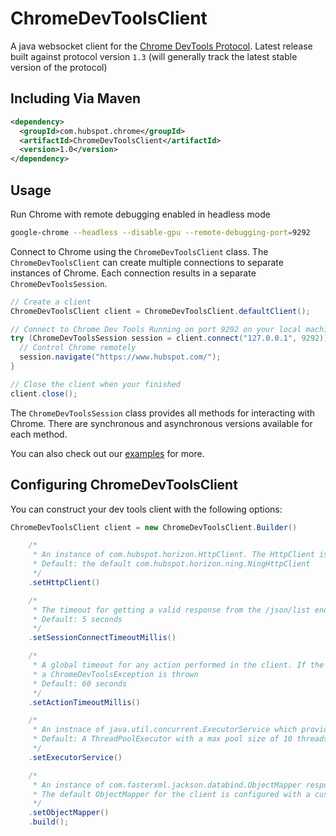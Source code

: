 # ChromeDevToolsClient

A java websocket client for the [Chrome DevTools Protocol](https://chromedevtools.github.io/debugger-protocol-viewer/tot/). Latest release built against protocol version `1.3` (will generally track the latest stable version of the protocol)

## Including Via Maven

```xml
<dependency>
  <groupId>com.hubspot.chrome</groupId>
  <artifactId>ChromeDevToolsClient</artifactId>
  <version>1.0</version>
</dependency>
```

## Usage

Run Chrome with remote debugging enabled in headless mode
```bash
google-chrome --headless --disable-gpu --remote-debugging-port=9292
```

Connect to Chrome using the `ChromeDevToolsClient` class. The `ChromeDevToolsClient` can create multiple connections to separate instances of Chrome. Each connection results in a separate `ChromeDevToolsSession`.

```java
// Create a client
ChromeDevToolsClient client = ChromeDevToolsClient.defaultClient();

// Connect to Chrome Dev Tools Running on port 9292 on your local machine
try (ChromeDevToolsSession session = client.connect("127.0.0.1", 9292)) {
  // Control Chrome remotely
  session.navigate("https://www.hubspot.com/");
}

// Close the client when your finished
client.close();
```

The `ChromeDevToolsSession` class provides all methods for interacting with Chrome. There are synchronous and asynchronous versions available for each method.

You can also check out our [examples](TODO) for more.

## Configuring ChromeDevToolsClient

You can construct your dev tools client with the following options:

```java
ChromeDevToolsClient client = new ChromeDevToolsClient.Builder()

    /*
     * An instance of com.hubspot.horizon.HttpClient. The HttpClient is used to hit the devtools /json/list endpoint to grab the first available target id to control
     * Default: the default com.hubspot.horizon.ning.NingHttpClient
     */
    .setHttpClient()

    /*
     * The timeout for getting a valid response from the /json/list endpoint via http. If no valid response is received in this time a ChromeDevToolsException is thrown
     * Default: 5 seconds
     */
    .setSessionConnectTimeoutMillis()

    /*
     * A global timeout for any action performed in the client. If the client does not receive a response for an action taken in this amount of time
     * a ChromeDevToolsException is thrown
     * Default: 60 seconds
     */
    .setActionTimeoutMillis()

    /*
     * An instnace of java.util.concurrent.ExecutorService which provides the thread pool for event listeners and any async actions performed in the client
     * Default: A ThreadPoolExecutor with a max pool size of 10 threads
     */
    .setExecutorService()

    /*
     * An instance of com.fasterxml.jackson.databind.ObjectMapper responsible for (de)serializing the json sent to and received from Chrome.
     * The default ObjectMapper for the client is configured with a custom deserializer for Chrome events. You will generally not need to update this
     */
    .setObjectMapper()
    .build();
```
